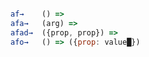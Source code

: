 ```Javascript

af→    () => 
afa→   (arg) => 
afad→  ({prop, prop}) =>
afo→   () => ({prop: value█})




```